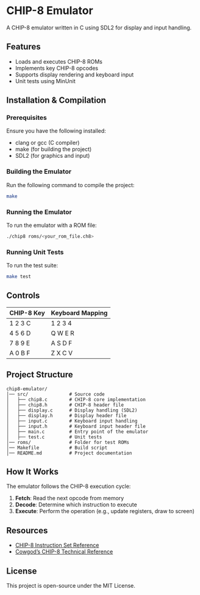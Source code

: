 # CHIP-8 Emulator

A CHIP-8 emulator written in C using SDL2 for display and input handling.

## Features
- Loads and executes CHIP-8 ROMs
- Implements key CHIP-8 opcodes
- Supports display rendering and keyboard input
- Unit tests using MinUnit

## Installation & Compilation

### Prerequisites
Ensure you have the following installed:
- clang or gcc (C compiler)
- make (for building the project)
- SDL2 (for graphics and input)

### Building the Emulator
Run the following command to compile the project:
```sh
make
```

### Running the Emulator
To run the emulator with a ROM file:
```sh
./chip8 roms/<your_rom_file.ch8>
```

### Running Unit Tests
To run the test suite:
```sh
make test
```

## Controls
| CHIP-8 Key | Keyboard Mapping |
|------------|-----------------|
| 1 2 3 C    | 1 2 3 4         |
| 4 5 6 D    | Q W E R         |
| 7 8 9 E    | A S D F         |
| A 0 B F    | Z X C V         |

## Project Structure
```
chip8-emulator/
│── src/               # Source code
│   ├── chip8.c        # CHIP-8 core implementation
│   ├── chip8.h        # CHIP-8 header file
│   ├── display.c      # Display handling (SDL2)
│   ├── display.h      # Display header file
│   ├── input.c        # Keyboard input handling
│   ├── input.h        # Keyboard input header file
│   ├── main.c         # Entry point of the emulator
│   ├── test.c         # Unit tests
│── roms/              # Folder for test ROMs
│── Makefile           # Build script
│── README.md          # Project documentation
```

## How It Works
The emulator follows the CHIP-8 execution cycle:
1. **Fetch**: Read the next opcode from memory
2. **Decode**: Determine which instruction to execute
3. **Execute**: Perform the operation (e.g., update registers, draw to screen)

## Resources
- [CHIP-8 Instruction Set Reference](http://devernay.free.fr/hacks/chip8/C8TECH10.HTM)
- [Cowgod’s CHIP-8 Technical Reference](http://mattmik.com/files/chip8/mastering/chip8.html)

## License
This project is open-source under the MIT License.
